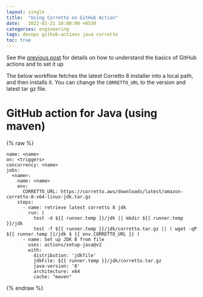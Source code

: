 ```yaml
---
layout: single
title:  "Using Corretto on GitHub Action"
date:   2022-03-21 10:00:00 +0530
categories: engineering
tags: devops github-actions java corretto
toc: true
---
```

See the [previous post](https://mohankarthik.dev/engineering/2022/03/21/setting-up-github-actions-to-deploy-angular.html) for details on how to understand the basics of GitHub actions and to set it up

The below workflow fetches the latest Corretto 8 installer into a local path, and then installs it. You can change the `CORRETTO_URL` to the version and latest tar gz file.

# GitHub action for Java (using maven)
{% raw %}
```
name: <name>
on: <triggers>
concurrency: <name>
jobs:
  <name>:
    name: <name>
    env:
      CORRETTO_URL: https://corretto.aws/downloads/latest/amazon-corretto-8-x64-linux-jdk.tar.gz
    steps:
      - name: retrieve latest corretto 8 jdk
        run: |
          test -d ${{ runner.temp }}/jdk || mkdir ${{ runner.temp }}/jdk
          test -f ${{ runner.temp }}/jdk/corretto.tar.gz || ( wget -qP ${{ runner.temp }}/jdk $ {{ env.CORRETTO_URL }} )
      - name: Set up JDK 8 from file
        uses: actions/setup-java@v2
        with:
          distribution: 'jdkfile'
          jdkFile: ${{ runner.temp }}/jdk/corretto.tar.gz
          java-version: '8'
          architecture: x64
          cache: "maven"
```
{% endraw %}



